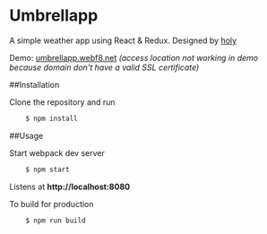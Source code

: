 # Umbrellapp

A simple weather app using React & Redux.
Designed by [holy](http://holy.gd)

Demo: [umbrellapp.webf8.net](http://umbrellapp.webf8.net)
*(access location not working in demo because domain don't have a valid SSL certificate)*

##Installation

Clone the repository and run 
```bash
    $ npm install
```

##Usage

Start webpack dev server

```bash
    $ npm start
```
Listens at **http://localhost:8080**

To build for production

```bash
    $ npm run build
```
